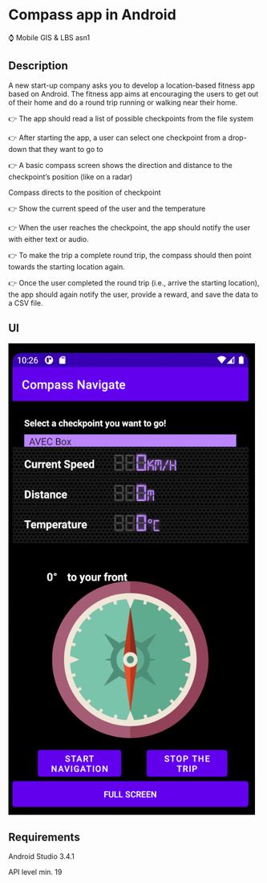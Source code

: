# Compass app in Android

:watch: ​Mobile GIS & LBS asn1

## Description

A new start-up company asks you to develop a location-based fitness app based on Android.
The fitness app aims at encouraging the users to get out of their home and do a round trip
running or walking near their home.

:point_right: The app should read a list of possible checkpoints from the file system

:point_right: After starting the app, a user can select one checkpoint from a drop-down that they want to go to

:point_right: A basic compass screen shows the direction and distance to the checkpoint’s position
(like on a radar)

<p>Compass directs to the position of checkpoint</p>

:point_right: ​Show the current speed of the user and the temperature

:point_right: ​When the user reaches the checkpoint, the app should notify the user with either text or audio. 

:point_right: ​To make the trip a complete round trip, the compass should then point towards the starting location again.

:point_right: ​Once the user completed the round trip (i.e., arrive the starting location), the app should again notify the user, provide a reward, and save the data to a CSV file. 

## UI

![screenshot](./example/screenshot.png)

## Requirements

Android Studio 3.4.1 

API level min. 19

